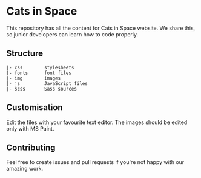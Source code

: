 # Cats in Space

This repository has all the content for Cats in Space website. We share this, so junior developers can learn how to code properly.

## Structure
```
|- css        stylesheets
|- fonts      font files
|- img        images
|- js         JavaScript files
|- scss       Sass sources
```

## Customisation

Edit the files with your favourite text editor. The images should be edited only with MS Paint.

## Contributing

Feel free to create issues and pull requests if you're not happy with our amazing work.
